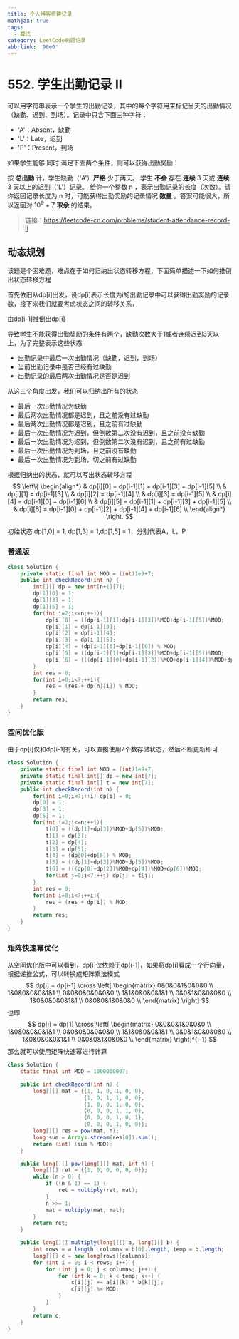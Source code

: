 ```yaml
---
title: 个人博客搭建记录
mathjax: true
tags:
  - 算法
category: LeetCode刷题记录
abbrlink: '96e0'
---
```

# 552. 学生出勤记录 II

可以用字符串表示一个学生的出勤记录，其中的每个字符用来标记当天的出勤情况（缺勤、迟到、到场）。记录中只含下面三种字符：

- 'A'：Absent，缺勤
- 'L'：Late，迟到
- 'P'：Present，到场
  

如果学生能够 同时 满足下面两个条件，则可以获得出勤奖励：

按 **总出勤** 计，学生缺勤（'A'）**严格** 少于两天。
学生 **不会** 存在 **连续** 3 天或 **连续** 3 天以上的迟到（'L'）记录。
给你一个整数 n ，表示出勤记录的长度（次数）。请你返回记录长度为 n 时，可能获得出勤奖励的记录情况 **数量** 。答案可能很大，所以返回对 10<sup>9</sup> + 7 **取余** 的结果。

> 链接：https://leetcode-cn.com/problems/student-attendance-record-ii

<!-- more -->

## 动态规划

该题是个困难题，难点在于如何归纳出状态转移方程，下面简单描述一下如何推倒出状态转移方程

首先依旧从dp[i]出发，设dp[i]表示长度为i的出勤记录中可以获得出勤奖励的记录数，接下来我们就要考虑状态之间的转移关系，

由dp[i-1]推倒出dp[i]

导致学生不能获得出勤奖励的条件有两个，缺勤次数大于1或者连续迟到3天以上，为了完整表示这些状态

- 出勤记录中最后一次出勤情况（缺勤，迟到，到场）
- 当前出勤记录中是否已经有过缺勤
- 出勤记录的最后两次出勤情况是否是迟到

从这三个角度出发，我们可以归纳出所有的状态

- 最后一次出勤情况为缺勤
- 最后两次出勤情况都是迟到，且之前没有过缺勤
- 最后两次出勤情况都是迟到，且之前有过缺勤
- 最后一次出勤情况为迟到，但倒数第二次没有迟到，且之前没有缺勤
- 最后一次出勤情况为迟到，但倒数第二次没有迟到，且之前有过缺勤
- 最后一次出勤情况为到场，且之前没有缺勤
- 最后一次出勤情况为到场，切之前有过缺勤

根据归纳出的状态，就可以写出状态转移方程
$$
\left\{
	\begin{align*}
	& dp[i][0] = dp[i-1][1] + dp[i-1][3] + dp[i-1][5] \\
  & dp[i][1] = dp[i-1][3] \\ 
  & dp[i][2] = dp[i-1][4] \\ 
  & dp[i][3] = dp[i-1][5] \\ 
  & dp[i][4] = dp[i-1][0] + dp[i-1][6] \\ 
  & dp[i][5] = dp[i-1][1] + dp[i-1][3] + dp[i-1][5] \\ 
  & dp[i][6] = dp[i-1][0] + dp[i-1][2] + dp[i-1][4] + dp[i-1][6] \\
	\end{align*}
\right.
$$

初始状态 dp[1,0] = 1, dp[1,3] = 1,dp[1,5] = 1，分别代表A，L，P

### 普通版

```java
class Solution {
    private static final int MOD = (int)1e9+7;
    public int checkRecord(int n) {
        int[][] dp = new int[n+1][7];
        dp[1][0] = 1;
        dp[1][3] = 1;
        dp[1][5] = 1;
        for(int i=2;i<=n;++i){
            dp[i][0] = ((dp[i-1][1]+dp[i-1][3])%MOD+dp[i-1][5])%MOD;
            dp[i][1] = dp[i-1][3];
            dp[i][2] = dp[i-1][4];
            dp[i][3] = dp[i-1][5];
            dp[i][4] = (dp[i-1][6]+dp[i-1][0]) % MOD;
            dp[i][5] = ((dp[i-1][1]+dp[i-1][3])%MOD+dp[i-1][5])%MOD;
            dp[i][6] = (((dp[i-1][0]+dp[i-1][2])%MOD+dp[i-1][4])%MOD+dp[i-1][6])%MOD;
        }
        int res = 0;
        for(int i=0;i<7;++i){
            res = (res + dp[n][i]) % MOD;
        }
        return res;
    }
}
```

### 空间优化版

由于dp[i]仅和dp[i-1]有关，可以直接使用7个数存储状态，然后不断更新即可

```java
class Solution {
    private static final int MOD = (int)1e9+7;
    private static final int[] dp = new int[7];
    private static final int[] t = new int[7];
    public int checkRecord(int n) {   
        for(int i=0;i<7;++i) dp[i] = 0;
        dp[0] = 1;
        dp[3] = 1;
        dp[5] = 1;
        for(int i=2;i<=n;++i){
            t[0] = ((dp[1]+dp[3])%MOD+dp[5])%MOD;
            t[1] = dp[3];
            t[2] = dp[4];
            t[3] = dp[5];
            t[4] = (dp[0]+dp[6]) % MOD;
            t[5] = ((dp[1]+dp[3])%MOD+dp[5])%MOD;
            t[6] = (((dp[0]+dp[2])%MOD+dp[4])%MOD+dp[6])%MOD;
            for(int j=0;j<7;++j) dp[j] = t[j];
        }
        int res = 0;
        for(int i=0;i<7;++i){
            res = (res + dp[i]) % MOD;
        }
        return res;
    }
}
```

### 矩阵快速幂优化

从空间优化版中可以看到，dp[i]仅依赖于dp[i-1]，如果将dp[i]看成一个行向量，根据递推公式，可以转换成矩阵乘法模式
$$
dp[i] = dp[i-1] \cross
\left[
	\begin{matrix}
		0&0&0&1&0&0&0 \\ 
		1&0&0&0&0&1&1 \\
		0&0&0&0&0&0&0 \\
		1&1&0&0&0&1&1 \\
		0&0&1&0&0&0&0 \\
		1&0&0&0&0&1&1 \\
		0&0&0&1&0&0&0 \\ 
	\end{matrix} 
\right]
$$
也即
$$
dp[i] = dp[1] \cross
\left[
	\begin{matrix}
		0&0&0&1&0&0&0 \\ 
		1&0&0&0&0&1&1 \\
		0&0&0&0&0&0&0 \\
		1&1&0&0&0&1&1 \\
		0&0&1&0&0&0&0 \\
		1&0&0&0&0&1&1 \\
		0&0&0&1&0&0&0 \\ 
	\end{matrix} 
\right]^{i-1}
$$
那么就可以使用矩阵快速幂进行计算

```java
class Solution {
    static final int MOD = 1000000007;

    public int checkRecord(int n) {
        long[][] mat = {{1, 1, 0, 1, 0, 0},
                        {1, 0, 1, 1, 0, 0},
                        {1, 0, 0, 1, 0, 0},
                        {0, 0, 0, 1, 1, 0},
                        {0, 0, 0, 1, 0, 1},
                        {0, 0, 0, 1, 0, 0}};
        long[][] res = pow(mat, n);
        long sum = Arrays.stream(res[0]).sum();
        return (int) (sum % MOD);
    }

    public long[][] pow(long[][] mat, int n) {
        long[][] ret = {{1, 0, 0, 0, 0, 0}};
        while (n > 0) {
            if ((n & 1) == 1) {
                ret = multiply(ret, mat);
            }
            n >>= 1;
            mat = multiply(mat, mat);
        }
        return ret;
    }

    public long[][] multiply(long[][] a, long[][] b) {
        int rows = a.length, columns = b[0].length, temp = b.length;
        long[][] c = new long[rows][columns];
        for (int i = 0; i < rows; i++) {
            for (int j = 0; j < columns; j++) {
                for (int k = 0; k < temp; k++) {
                    c[i][j] += a[i][k] * b[k][j];
                    c[i][j] %= MOD;
                }
            }
        }
        return c;
    }
}
```

